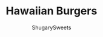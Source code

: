 ---
layout: ../../layouts/MarkdownPostLayout.astro
title: Hawaiian Burgers
author: ShugarySweets
pubDate: 2018-12-05
description: "Hawaiian Sliders are juicy, tangy Beef and Bacon Burgers with a homemade Pineapple Salsa. Youll love this delicious dinner idea!"
image_url: https://www.shugarysweets.com/wp-content/uploads/2017/06/Hawaiian-sliders-3.jpg
tags: ["Main Dish","American"]
calories: 434
protein: 34
carbohydrates: 30
fats: 19
fiber: 3
ingredients: ["1 pound lean ground beef","1 Tablespoon steak seasoning","6 slices bacon, cooked until crispy (or desired texture)","3 slices pepperjack cheese","1/2 cup bbq sauce (I love Sweet Baby Rays)","1 cup pineapple salsa ","6 slider buns"]
serves: 6
time: "30 minutes"
prepTime: "20 minutes"
instructions: ["Preheat grill pan or grill until hot for burgers!","Combine ground beef with steak seasoning in a large bowl, using your hands. Divide the meat into 6 equal sized portions. Pat them into patties, a little larger than your slider buns (they will shrink slightly while cooking). Press your thumb into the center of the patty to make an indent.","Heat on hot grill pan for about 4-5 minutes per side (until desired doneness). We like ours medium well done.","To serve, to each burger with a half a slice of pepperjack cheese, a slice of cooked bacon, a little bit of bbq sauce and a dollop of fresh Pineapple Salsa. EAT and enjoy warm!"]
nutrition: ["434 calories","30 grams carbohydrates","93 milligrams cholesterol","19 grams fat","3 grams fiber","34 grams protein","8 grams saturated fat","793 milligrams sodium","12 grams sugar","0 grams trans fat","9 grams unsaturated fat"]
---